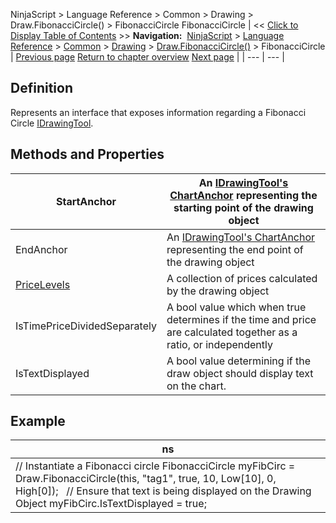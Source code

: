 ﻿
NinjaScript > Language Reference > Common > Drawing > Draw.FibonacciCircle() > FibonacciCircle
FibonacciCircle
| << [Click to Display Table of Contents](fibonaccicircle.md) >> **Navigation:**     [NinjaScript](ninjascript.md) > [Language Reference](language_reference_wip.md) > [Common](common.md) > [Drawing](drawing.md) > [Draw.FibonacciCircle()](draw_fibonaccicircle.md) > FibonacciCircle | [Previous page](draw_fibonaccicircle.md) [Return to chapter overview](draw_fibonaccicircle.md) [Next page](draw_fibonacciextensions.md) |
| --- | --- |
## Definition
Represents an interface that exposes information regarding a Fibonacci Circle [IDrawingTool](idrawingtool.md).
 
## Methods and Properties
| StartAnchor | An [IDrawingTool's ChartAnchor](idrawingtool.htm#chartanchor) representing the starting point of the drawing object |
| --- | --- |
| EndAnchor | An [IDrawingTool's ChartAnchor](idrawingtool.htm#chartanchor) representing the end point of the drawing object |
| [PriceLevels](pricelevels.md) | A collection of prices calculated by the drawing object |
| IsTimePriceDividedSeparately | A bool value which when true determines if the time and price are calculated together as a ratio, or independently |
| IsTextDisplayed | A bool value determining if the draw object should display text on the chart. |
## 
## 
## Example
| ns |
| --- |
| // Instantiate a Fibonacci circle FibonacciCircle myFibCirc = Draw.FibonacciCircle(this, "tag1", true, 10, Low[10], 0, High[0]);   // Ensure that text is being displayed on the Drawing Object myFibCirc.IsTextDisplayed = true; |

